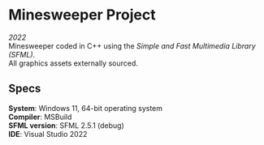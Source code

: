 # Minesweeper Project
_2022_<br>
Minesweeper coded in C++ using the _Simple and Fast Multimedia Library (SFML)_.<br>
All graphics assets externally sourced.

## Specs
__System__: Windows 11, 64-bit operating system<br>
__Compiler__: MSBuild<br>
__SFML version__: SFML 2.5.1 (debug)<br>
__IDE__: Visual Studio 2022<br>
